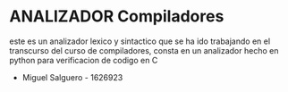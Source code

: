 # ANALIZADOR Compiladores

este es un analizador lexico y sintactico que se ha ido trabajando en el transcurso del curso de compiladores, consta en un analizador hecho en python para verificacion de codigo en C

- Miguel Salguero - 1626923
